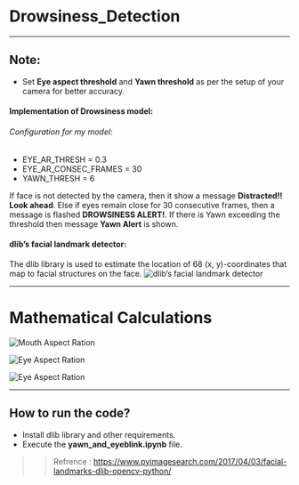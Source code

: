 # Drowsiness_Detection
***
## Note:
- Set **Eye aspect threshold** and **Yawn threshold** as per the setup of your camera for better accuracy.

#### Implementation of Drowsiness model:
###### Configuration for my model:
- EYE_AR_THRESH = 0.3
- EYE_AR_CONSEC_FRAMES = 30
- YAWN_THRESH = 6

If face is not detected by the camera, then it show a message **Distracted!! Look ahead**.
Else if eyes remain close for 30 consecutive frames, then a message is flashed **DROWSINESS ALERT!**.
If there is Yawn exceeding the threshold then message **Yawn Alert** is shown.


#### dlib’s facial landmark detector:
The dlib library is used to estimate the location of 68 (x, y)-coordinates that map to facial structures on the face.
![dlib’s facial landmark detector](https://www.pyimagesearch.com/wp-content/uploads/2017/04/facial_landmarks_68markup-768x619.jpg)


****
# Mathematical Calculations

![Mouth Aspect Ration](https://cdn-media-1.freecodecamp.org/images/QwHmcIumrY-z-gEECt3U9QtfDqHRUdYwN0N4)

![Eye Aspect Ration](https://www.pyimagesearch.com/wp-content/uploads/2017/04/blink_detection_6_landmarks.jpg)

![Eye Aspect Ration](https://www.pyimagesearch.com/wp-content/uploads/2017/04/blink_detection_equation.png)


****

## How to run the code?
- Install dlib library and other requirements.
- Execute the **yawn_and_eyeblink.ipynb** file.

>>Refrence : https://www.pyimagesearch.com/2017/04/03/facial-landmarks-dlib-opencv-python/
